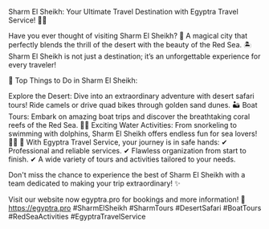 Sharm El Sheikh: Your Ultimate Travel Destination with Egyptra Travel Service! 🌴✨

Have you ever thought of visiting Sharm El Sheikh? 🤔
A magical city that perfectly blends the thrill of the desert with the beauty of the Red Sea. 🏝️ Sharm El Sheikh is not just a destination; it’s an unforgettable experience for every traveler!

🌟 Top Things to Do in Sharm El Sheikh:

Explore the Desert: Dive into an extraordinary adventure with desert safari tours! Ride camels or drive quad bikes through golden sand dunes. 🏜️
Boat Tours: Embark on amazing boat trips and discover the breathtaking coral reefs of the Red Sea. 🚤🌊
Exciting Water Activities: From snorkeling to swimming with dolphins, Sharm El Sheikh offers endless fun for sea lovers! 🤿🐬
🔹 With Egyptra Travel Service, your journey is in safe hands:
✔ Professional and reliable services.
✔ Flawless organization from start to finish.
✔ A wide variety of tours and activities tailored to your needs.

Don't miss the chance to experience the best of Sharm El Sheikh with a team dedicated to making your trip extraordinary! ✨

Visit our website now egyptra.pro for bookings and more information! 📲 https://egyptra.pro
#SharmElSheikh #SharmTours #DesertSafari #BoatTours #RedSeaActivities #EgyptraTravelService
